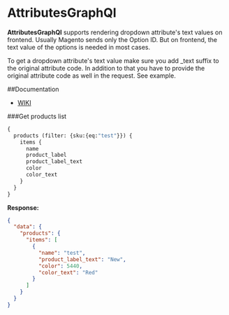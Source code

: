 # AttributesGraphQl

**AttributesGraphQl** supports rendering dropdown attribute's text values on frontend. Usually Magento sends only the Option ID.
 But on frontend, the text value of the options is needed in most cases. 

To get a dropdown attribute's text value make sure you add _text suffix to the original attribute code.
In addition to that you have to provide the original attribute code as well in the request. See example. 


##Documentation

* [WIKI](https://corratech.jira.com/wiki/spaces/HCAW/pages/1766359103/Corra+AttributesGraphQl+Documentation)


###Get products list
```graphql
{
  products (filter: {sku:{eq:"test"}}) {
    items {
      name
      product_label
      product_label_text
      color
      color_text
    }
  }
}
``` 

**Response:**
```json
{
  "data": {
    "products": {
      "items": [
        {
          "name": "test",
          "product_label_text": "New",
          "color": 5440,
          "color_text": "Red"
        }
      ]
    }
  }
}
```
